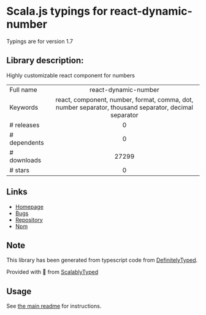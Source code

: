
# Scala.js typings for react-dynamic-number

Typings are for version 1.7

## Library description:
Highly customizable react component for numbers

|                    |                 |
| ------------------ | :-------------: |
| Full name          | react-dynamic-number |
| Keywords           | react, component, number, format, comma, dot, number separator, thousand separator, decimal separator |
| # releases         | 0 |
| # dependents       | 0 |
| # downloads        | 27299 |
| # stars            | 0 |

## Links
- [Homepage](https://github.com/uhlryk/react-dynamic-number)
- [Bugs](https://github.com/uhlryk/react-dynamic-number/issues)
- [Repository](https://github.com/uhlryk/react-dynamic-number)
- [Npm](https://www.npmjs.com/package/react-dynamic-number)
    


## Note
This library has been generated from typescript code from [DefinitelyTyped](https://definitelytyped.org).

Provided with :purple_heart: from [ScalablyTyped](https://github.com/oyvindberg/ScalablyTyped)

## Usage
See [the main readme](../../readme.md) for instructions.


